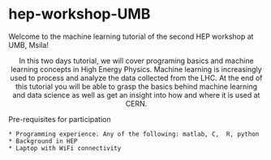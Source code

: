 # hep-workshop-UMB


Welcome to the machine learning tutorial of the second HEP workshop at UMB, Msila!

<center>In this two days tutorial, we will cover programing basics and machine learning concepts in High Energy Physics. Machine learning is increasingly used to process and analyze the data collected from the LHC. At the end of this tutorial you will be able to grasp the basics behind machine learning and data science as well as get an insight into how and where it is used at CERN.</center>

Pre-requisites for participation

    * Programming experience. Any of the following: matlab, C,  R, python
    * Background in HEP
    * Laptop with WiFi connectivity
